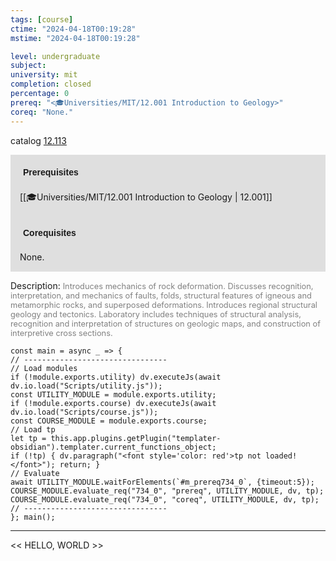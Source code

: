 ```yaml
---
tags: [course]
ctime: "2024-04-18T00:19:28"
mstime: "2024-04-18T00:19:28"

level: undergraduate
subject: 
university: mit
completion: closed
percentage: 0
prereq: "<🎓Universities/MIT/12.001 Introduction to Geology>"
coreq: "None."
---
```


catalog [12.113](http://student.mit.edu/catalog/m12a.html#12.113)

<span style="display: block; padding: 15px; background-color: rgb(100, 100, 100, 0.2);"><font id="m_prereq734_0" style="display: block; font-family: Arial, sans-serif; font-weight: bold; padding: 5px">Prerequisites</font><br><span id="prereq734_0">[[🎓Universities/MIT/12.001 Introduction to Geology | 12.001]]</span></span>
<span style="display: block; padding: 15px; background-color: rgb(100, 100, 100, 0.2);"><font id="m_coreq734_0" style="display: block; font-family: Arial, sans-serif; font-weight: bold; padding: 5px">Corequisites</font><br><span id="coreq734_0">None.</span></span>

<font style="">Description:</font>
<font style="color: grey; font-size: 0.8rem;">Introduces mechanics of rock deformation. Discusses recognition, interpretation, and mechanics of faults, folds, structural features of igneous and metamorphic rocks, and superposed deformations. Introduces regional structural geology and tectonics. Laboratory includes techniques of structural analysis, recognition and interpretation of structures on geologic maps, and construction of interpretive cross sections.</font>

```dataviewjs
const main = async _ => {
// --------------------------------
// Load modules
if (!module.exports.utility) dv.executeJs(await dv.io.load("Scripts/utility.js"));
const UTILITY_MODULE = module.exports.utility;
if (!module.exports.course) dv.executeJs(await dv.io.load("Scripts/course.js"));
const COURSE_MODULE = module.exports.course;
// Load tp
let tp = this.app.plugins.getPlugin("templater-obsidian").templater.current_functions_object;
if (!tp) { dv.paragraph("<font style='color: red'>tp not loaded!</font>"); return; }
// Evaluate
await UTILITY_MODULE.waitForElements(`#m_prereq734_0`, {timeout:5});
COURSE_MODULE.evaluate_req("734_0", "prereq", UTILITY_MODULE, dv, tp);
COURSE_MODULE.evaluate_req("734_0", "coreq", UTILITY_MODULE, dv, tp);
// --------------------------------
}; main();
```

---

<< HELLO, WORLD >>
